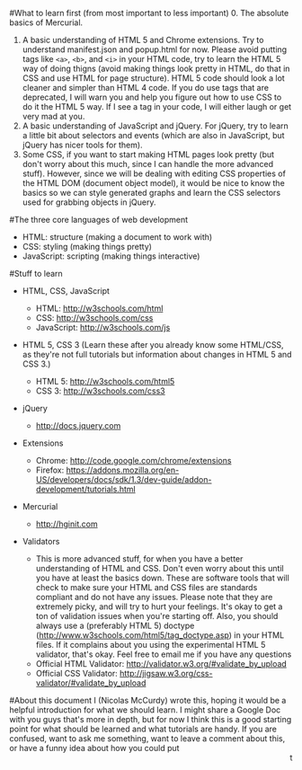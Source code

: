 #What to learn first (from most important to less important)
0. The absolute basics of Mercurial.
1. A basic understanding of HTML 5 and Chrome extensions. Try to understand manifest.json and popup.html for now. Please avoid putting tags like ```<a>```, ```<b>```, and ```<i>``` in your HTML code, try to learn the HTML 5 way of doing thigns (avoid making things look pretty in HTML, do that in CSS and use HTML for page structure). HTML 5 code should look a lot cleaner and simpler than HTML 4 code. If you do use tags that are deprecated, I will warn you and help you figure out how to use CSS to do it the HTML 5 way. If I see a <blink> tag in your code, I will either laugh or get very mad at you.
2. A basic understanding of JavaScript and jQuery. For jQuery, try to learn a little bit about selectors and events (which are also in JavaScript, but jQuery has nicer tools for them).
3. Some CSS, if you want to start making HTML pages look pretty (but don't worry about this much, since I can handle the more advanced stuff). However, since we will be dealing with editing CSS properties of the HTML DOM (document object model), it would be nice to know the basics so we can style generated graphs and learn the CSS selectors used for grabbing objects in jQuery.

#The three core languages of web development
- HTML: structure (making a document to work with)
- CSS: styling (making things pretty)
- JavaScript: scripting (making things interactive)

#Stuff to learn
- HTML, CSS, JavaScript
	- HTML: http://w3schools.com/html
	- CSS: http://w3schools.com/css
	- JavaScript: http://w3schools.com/js

- HTML 5, CSS 3 (Learn these after you already know some HTML/CSS, as they're not full tutorials but information about changes in HTML 5 and CSS 3.)
	- HTML 5: http://w3schools.com/html5
	- CSS 3: http://w3schools.com/css3

- jQuery
	- http://docs.jquery.com

- Extensions
	- Chrome: http://code.google.com/chrome/extensions
	- Firefox: https://addons.mozilla.org/en-US/developers/docs/sdk/1.3/dev-guide/addon-development/tutorials.html

- Mercurial
	- http://hginit.com

- Validators
	- This is more advanced stuff, for when you have a better understanding of HTML and CSS. Don't even worry about this until you have at least the basics down. These are software tools that will check to make sure your HTML and CSS files are standards compliant and do not have any issues. Please note that they are extremely picky, and will try to hurt your feelings. It's okay to get a ton of validation issues when you're starting off. Also, you should always use a (preferably HTML 5) doctype (http://www.w3schools.com/html5/tag_doctype.asp) in your HTML files. If it complains about you using the experimental HTML 5 validator, that's okay. Feel free to email me if you have any questions
	- Official HTML Validator: http://validator.w3.org/#validate_by_upload
	- Official CSS Validator: http://jigsaw.w3.org/css-validator/#validate_by_upload

#About this document
I (Nicolas McCurdy) wrote this, hoping it would be a helpful introduction for what we should learn. I might share a Google Doc with you guys that's more in depth, but for now I think this is a good starting point for what should be learned and what tutorials are handy. If you are confused, want to ask me something, want to leave a comment about this, or have a funny idea about how you could put <marquee> tags around all of our HTML documents, you can email me at thenickperson@gmail.com. Also, this will hopefully get updated in the future and/or be converted to a Google Doc.